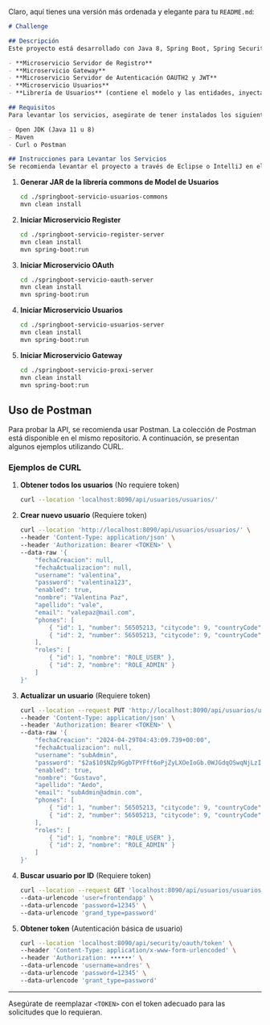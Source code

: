 Claro, aquí tienes una versión más ordenada y elegante para tu `README.md`:

```markdown
# Challenge

## Descripción
Este proyecto está desarrollado con Java 8, Spring Boot, Spring Security, REST y OAuth2, utilizando una arquitectura de microservicios que consta de los siguientes componentes:

- **Microservicio Servidor de Registro**
- **Microservicio Gateway**
- **Microservicio Servidor de Autenticación OAUTH2 y JWT**
- **Microservicio Usuarios**
- **Librería de Usuarios** (contiene el modelo y las entidades, inyectada en `springboot-servicio-usuarios-server` y descargada como dependencia a través de Maven)

## Requisitos
Para levantar los servicios, asegúrate de tener instalados los siguientes:

- Open JDK (Java 11 u 8)
- Maven
- Curl o Postman

## Instrucciones para Levantar los Servicios
Se recomienda levantar el proyecto a través de Eclipse o IntelliJ en el siguiente orden:


   ```
1. **Generar JAR de la librería commons de Model de Usuarios**
   ```bash
   cd ./springboot-servicio-usuarios-commons
   mvn clean install
   ```

2. **Iniciar Microservicio Register**
   ```bash
   cd ./springboot-servicio-register-server
   mvn clean install
   mvn spring-boot:run
   ```

3. **Iniciar Microservicio OAuth**
   ```bash
   cd ./springboot-servicio-oauth-server
   mvn clean install
   mvn spring-boot:run
   ```

4. **Iniciar Microservicio Usuarios**
   ```bash
   cd ./springboot-servicio-usuarios-server
   mvn clean install
   mvn spring-boot:run
   ```

5. **Iniciar Microservicio Gateway**
   ```bash
   cd ./springboot-servicio-proxi-server
   mvn clean install
   mvn spring-boot:run
   ```

## Uso de Postman
Para probar la API, se recomienda usar Postman. La colección de Postman está disponible en el mismo repositorio. A continuación, se presentan algunos ejemplos utilizando CURL.

### Ejemplos de CURL

1. **Obtener todos los usuarios** (No requiere token)
   ```bash
   curl --location 'localhost:8090/api/usuarios/usuarios/'
   ```

2. **Crear nuevo usuario** (Requiere token)
   ```bash
   curl --location 'http://localhost:8090/api/usuarios/usuarios/' \
   --header 'Content-Type: application/json' \
   --header 'Authorization: Bearer <TOKEN>' \
   --data-raw '{
       "fechaCreacion": null,
       "fechaActualizacion": null,
       "username": "valentina",
       "password": "valentina123",
       "enabled": true,
       "nombre": "Valentina Paz",
       "apellido": "vale",
       "email": "valepaz@mail.com",
       "phones": [
           { "id": 1, "number": 56505213, "citycode": 9, "countryCode": 56 },
           { "id": 2, "number": 56505213, "citycode": 9, "countryCode": 56 }
       ],
       "roles": [
           { "id": 1, "nombre": "ROLE_USER" },
           { "id": 2, "nombre": "ROLE_ADMIN" }
       ]
   }'
   ```

3. **Actualizar un usuario** (Requiere token)
   ```bash
   curl --location --request PUT 'http://localhost:8090/api/usuarios/usuarios/1' \
   --header 'Content-Type: application/json' \
   --header 'Authorization: Bearer <TOKEN>' \
   --data-raw '{
       "fechaCreacion": "2024-04-29T04:43:09.739+00:00",
       "fechaActualizacion": null,
       "username": "subAdmin",
       "password": "$2a$10$NZp9GgbTPYFft6oPjZyLXOeIoGb.0WJGdqOSwqNjLzI2pfLXMJYsm",
       "enabled": true,
       "nombre": "Gustavo",
       "apellido": "Aedo",
       "email": "subAdmin@admin.com",
       "phones": [
           { "id": 1, "number": 56505213, "citycode": 9, "countryCode": 56 },
           { "id": 2, "number": 56505213, "citycode": 9, "countryCode": 56 }
       ],
       "roles": [
           { "id": 1, "nombre": "ROLE_USER" },
           { "id": 2, "nombre": "ROLE_ADMIN" }
       ]
   }'
   ```

4. **Buscar usuario por ID** (Requiere token)
   ```bash
   curl --location --request GET 'localhost:8090/api/usuarios/usuarios/1' \
   --data-urlencode 'user=frontendapp' \
   --data-urlencode 'password=12345' \
   --data-urlencode 'grand_type=password'
   ```

5. **Obtener token** (Autenticación básica de usuario)
   ```bash
   curl --location 'localhost:8090/api/security/oauth/token' \
   --header 'Content-Type: application/x-www-form-urlencoded' \
   --header 'Authorization: ••••••' \
   --data-urlencode 'username=andres' \
   --data-urlencode 'password=12345' \
   --data-urlencode 'grant_type=password'
   ```

---

Asegúrate de reemplazar `<TOKEN>` con el token adecuado para las solicitudes que lo requieran.
```
